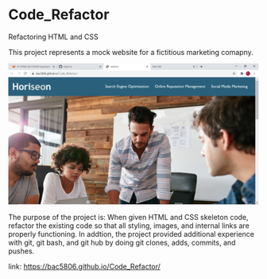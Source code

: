 # Code_Refactor
Refactoring HTML and CSS 

This project represents a mock website for a fictitious marketing comapny.

![alt text](assets/images/code_refactor.png)

The purpose of the project is: 
When given HTML and CSS skeleton code, refactor the existing code so that all styling, images, and internal links
are properly functioning. In addtion, the project provided additional experience with git, git bash, and git hub by doing
git clones, adds, commits, and pushes. 

link: https://bac5806.github.io/Code_Refactor/

